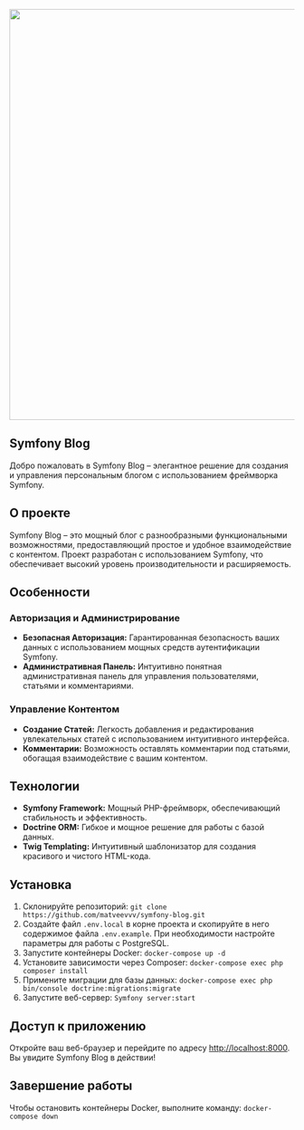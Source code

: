 <p align="center">
      <img src="https://i.ibb.co/n7d4BTw/8767132.jpg" width="726">
</p>

## Symfony Blog
Добро пожаловать в Symfony Blog – элегантное решение для создания и управления персональным блогом с использованием фреймворка Symfony.

## О проекте
Symfony Blog – это мощный блог с разнообразными функциональными возможностями, предоставляющий простое и удобное взаимодействие с контентом. Проект разработан с использованием Symfony, что обеспечивает высокий уровень производительности и расширяемость.
## Особенности

### Авторизация и Администрирование

- **Безопасная Авторизация:** Гарантированная безопасность ваших данных с использованием мощных средств аутентификации Symfony.
- **Административная Панель:** Интуитивно понятная административная панель для управления пользователями, статьями и комментариями.

### Управление Контентом

- **Создание Статей:** Легкость добавления и редактирования увлекательных статей с использованием интуитивного интерфейса.
- **Комментарии:** Возможность оставлять комментарии под статьями, обогащая взаимодействие с вашим контентом.

## Технологии

- **Symfony Framework:** Мощный PHP-фреймворк, обеспечивающий стабильность и эффективность.
- **Doctrine ORM:** Гибкое и мощное решение для работы с базой данных.
- **Twig Templating:** Интуитивный шаблонизатор для создания красивого и чистого HTML-кода.

## Установка

1. Склонируйте репозиторий: `git clone https://github.com/matveevvv/symfony-blog.git`
2. Создайте файл `.env.local` в корне проекта и скопируйте в него содержимое файла `.env.example`. При необходимости настройте параметры для работы с PostgreSQL.
3. Запустите контейнеры Docker: `docker-compose up -d`
4. Установите зависимости через Composer: `docker-compose exec php composer install`
5. Примените миграции для базы данных: `docker-compose exec php bin/console doctrine:migrations:migrate`
6. Запустите веб-сервер: `Symfony server:start`

## Доступ к приложению

Откройте ваш веб-браузер и перейдите по адресу [http://localhost:8000](http://localhost:8000). Вы увидите Symfony Blog в действии!

## Завершение работы

Чтобы остановить контейнеры Docker, выполните команду: `docker-compose down`
